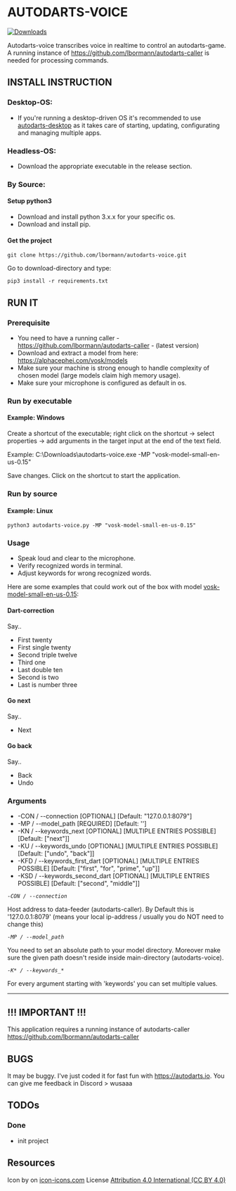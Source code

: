 # AUTODARTS-VOICE
[![Downloads](https://img.shields.io/github/downloads/lbormann/autodarts-voice/total.svg)](https://github.com/lbormann/autodarts-voice/releases/latest)

Autodarts-voice transcribes voice in realtime to control an autodarts-game. A running instance of https://github.com/lbormann/autodarts-caller is needed for processing commands.



## INSTALL INSTRUCTION

### Desktop-OS:

- If you're running a desktop-driven OS it's recommended to use [autodarts-desktop](https://github.com/lbormann/autodarts-desktop) as it takes care of starting, updating, configurating and managing multiple apps.


### Headless-OS:

- Download the appropriate executable in the release section.


### By Source:

#### Setup python3

- Download and install python 3.x.x for your specific os.
- Download and install pip.


#### Get the project

    git clone https://github.com/lbormann/autodarts-voice.git

Go to download-directory and type:

    pip3 install -r requirements.txt





## RUN IT

### Prerequisite

* You need to have a running caller - https://github.com/lbormann/autodarts-caller - (latest version)
* Download and extract a model from here: https://alphacephei.com/vosk/models
* Make sure your machine is strong enough to handle complexity of chosen model (large models claim high memory usage).
* Make sure your microphone is configured as default in os.

### Run by executable

#### Example: Windows 

Create a shortcut of the executable; right click on the shortcut -> select properties -> add arguments in the target input at the end of the text field.

Example: C:\Downloads\autodarts-voice.exe -MP "vosk-model-small-en-us-0.15"

Save changes.
Click on the shortcut to start the application.


### Run by source

#### Example: Linux

    python3 autodarts-voice.py -MP "vosk-model-small-en-us-0.15"


### Usage

* Speak loud and clear to the microphone. 
* Verify recognized words in terminal.
* Adjust keywords for wrong recognized words.


Here are some examples that could work out of the box with model [vosk-model-small-en-us-0.15](https://alphacephei.com/vosk/models/vosk-model-small-en-us-0.15.zip):

#### Dart-correction

Say..
- First twenty
- First single twenty
- Second triple twelve
- Third one
- Last double ten
- Second is two
- Last is number three

#### Go next

Say..
- Next

#### Go back
Say..
- Back
- Undo


 
### Arguments

- -CON / --connection [OPTIONAL] [Default: "127.0.0.1:8079"] 
- -MP / --model_path [REQUIRED] [Default: '']
- -KN / --keywords_next [OPTIONAL] [MULTIPLE ENTRIES POSSIBLE] [Default: ["next"]]
- -KU / --keywords_undo [OPTIONAL] [MULTIPLE ENTRIES POSSIBLE] [Default: ["undo", "back"]]
- -KFD / --keywords_first_dart [OPTIONAL] [MULTIPLE ENTRIES POSSIBLE] [Default: ["first", "for", "prime", "up"]]
- -KSD / --keywords_second_dart [OPTIONAL] [MULTIPLE ENTRIES POSSIBLE] [Default: ["second", "middle"]]


*`-CON / --connection`*

Host address to data-feeder (autodarts-caller). By Default this is '127.0.0.1:8079' (means your local ip-address / usually you do NOT need to change this)

*`-MP / --model_path`*

You need to set an absolute path to your model directory. Moreover make sure the given path doesn't reside inside main-directory (autodarts-voice).

*`-K* / --keywords_*`*

For every argument starting with 'keywords' you can set multiple values.
    


_ _ _ _ _ _ _ _ _ _





## !!! IMPORTANT !!!

This application requires a running instance of autodarts-caller https://github.com/lbormann/autodarts-caller


## BUGS

It may be buggy. I've just coded it for fast fun with https://autodarts.io. You can give me feedback in Discord > wusaaa


## TODOs


### Done

- init project


## Resources

Icon by <a href="https://icon-icons.com/icon/microphone-musical-instrument/60191"></a> on <a href="https://icon-icons.com">icon-icons.com</a>
License <a href="https://creativecommons.org/licenses/by/4.0/">Attribution 4.0 International (CC BY 4.0)</a>                         
   

